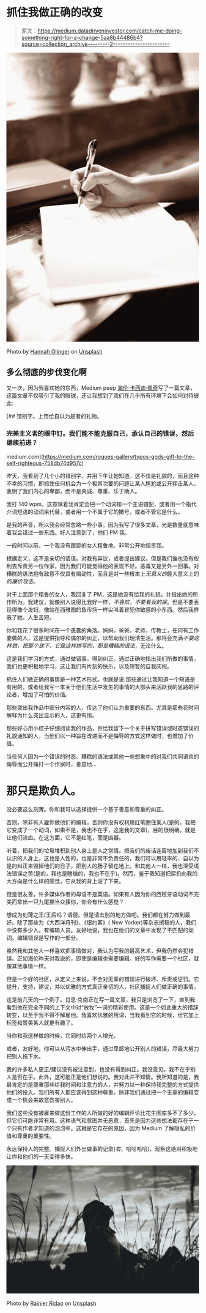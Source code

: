 # 抓住我做正确的改变

> 原文：<https://medium.datadriveninvestor.com/catch-me-doing-something-right-for-a-change-5aa8b44486b4?source=collection_archive---------2----------------------->

![](img/2ec19db76685c50b5dc11f87196b7cd0.png)

Photo by [Hannah Olinger](https://unsplash.com/@hannaholinger?utm_source=medium&utm_medium=referral) on [Unsplash](https://unsplash.com?utm_source=medium&utm_medium=referral)

## 多么彻底的步伐变化啊

又一次，因为我喜欢她的东西，Medium peep [海伦·卡西迪·佩奇](https://medium.com/u/e6c91d178d2d?source=post_page-----5aa8b44486b4--------------------------------)写了一篇文章，这篇文章不仅吸引了我的眼球，还让我想到了我们在几乎所有环境下会如何对待彼此:

[](https://medium.com/rogues-gallery/typos-gods-gift-to-the-self-righteous-758db74d957c) [## 错别字。上帝给自以为是者的礼物。

### 完美主义者的眼中钉。我们能不能克服自己，承认自己的错误，然后继续前进？

medium.com](https://medium.com/rogues-gallery/typos-gods-gift-to-the-self-righteous-758db74d957c) 

昨天，我看到了几个小的错别字，并用下午让她知道。这不仅是礼貌的，而且这种不幸的习惯，即抓住任何机会为一个极其次要的问题让某人尴尬或公开抨击某人，表明了我们内心的卑鄙，而不是真诚、尊重、乐于助人。

我打 140 wpm。这意味着我肯定会把一个动词和一个主语错配，或者用一个指代介词短语的动词来代替，或者用一个不属于它的撇号，或者不管它是什么。

是我的声音，所以我会经常忽略一些小事。因为我写了很多文章，光是数量就意味着我会错过一些东西。好人注意到了，他们 PM 我。

一段时间以前，一个我没有跟踪的女人粗鲁地、非常公开地指责我。

根据定义，这不是亲切的话语。对我有异议，或者提出建议。但是我们谁也没有权利去斥责另一位作家，因为我们可能觉得他的表现不好。恶毒又是另外一回事。对糟糕的语法抱有敌意不仅具有煽动性，而且是对一些根本上*无意义的*最大意义上的*的廉价攻击。*

对于上面那个粗鲁的女人，我回复了 PM，这是她没有给我的礼貌，并指出她的所作所为。我建议，就像别人说得比我好一样，*不喜欢，不要看我的屎*。但是不要表现得像个泼妇，像站在西雅图的鱼市场一样尖叫着冒犯你敏感的小东西。然后我屏蔽了她。人生苦短。

你和我花了很多时间在一个愚蠢的角落。妈妈，爸爸，老师，传教士，任何有工作要做的人，这是提供指导和偶尔的纠正，以帮助我们理清生活。那将会充满*不要这样做，把那个放下，它是这样拼写的，那是糟糕的语法*，无论什么。

这是我们学习的方式，通过做错事，得到纠正。通过正确地指出我们所做的事情，我们也更积极地学习，这让我们有片刻的快乐，以及短暂的自我庆祝。

抓住人们做正确的事情是一种艺术形式。也就是说:那些通过让我知道一个短语是有用的，或者给我写一本关于他们生活中发生的事情的大部头来活跃我的思路的评论者，增加了可怕的价值。

那些突出我作品中部分内容的人，传达了他们认为重要的东西。尤其是那些花时间解释为什么突出显示的人，这更有用。

那些好心用小梳子仔细阅读我的作品，并给我留下一个关于拼写错误或时态错误的礼貌通知的人，当他们以一种旨在改进而不是侮辱的方式这样做时，也增加了价值。

当任何人因为一个错误的时态、糟糕的语法或其他一些想象中的对我们共同语言的侮辱而公开痛打一个作家时，善意地…

# 那只是欺负人。

没必要这么刻薄。你和我可以选择提供一个基于善意和尊重的纠正。

否则，除非有人雇你做他们的编辑，否则你没有权利用红笔圈住某人(是的，我把它变成了一个动词，如果不是，我也不在乎，这是我的文章)，目的很明确，就是让他们流血。在这方面，它不是红笔，而是凶器。

听着，把我们的垃圾堆积到别人身上是人之常情。把我们的废话连篇地加到我们不认识的人身上，这也是人性的，也是非常不负责任的，我们可以用轻率的、自以为是的纠正来毁掉他们的日子，把别人的肠子留在地上。和其他人一样，我也深受语法错误之苦(是的，我也是瞎编的，我也不在乎)。然而，鉴于我知道把屎扔向我的大方向是什么样的感觉，它从我的背上滚了下来。

但是很友善。许多媒体作者的母语不是英语。如果有人因为你的西班牙语动词不完美而拿出一只九尾猫当众揍你，你会有什么感觉？

想成为刻薄之王/王后吗？请便。但是请去别的地方做吧。我们都在努力做到最好。除了那些为《大西洋月刊》、《纽约客》( New Yorker)等杂志撰稿的人，我们中没有多少人。有编辑人员。友好地说，我也在他们的文章中发现了不匹配的动词。编辑错误是写作的一部分。

虽然我和其他人一样喜欢把事情做对，我认为写我的最高艺术，但我仍然会犯错误。正如海伦昨天对我说的，即使是编辑也需要编辑。好的写作需要一个社区，就像其他事情一样。

但是一个好的社区，从定义上来说，不会对无辜的错误进行破坏、斥责或惩罚。它提升，支持，建议，并以优雅的方式真正亲切的人，社区捕捉人们做正确的事情。

这是前几天的一个例子。肖恩·克南正在写一篇文章，我只是浏览了一下，直到我看到他在完全不同的上下文中对“放牧”一词的精彩使用。这是一个如此重大的措辞转变，以至于我不得不解雇他。我喜欢优雅的用词，当我看到它的时候，给它加上标签和赞美某人就更有趣了。

当你和我这样做的时候，它同时给两个人增光。

或者，友好地，你可以从污水中伸出手，通过卑鄙地公开别人的错误，尽最大努力把别人拖下水。

我的许多私人更正/建议没有被注意到，也没有得到纠正。我没意见。我不在乎别人是否在乎。此外，这可能正是他们想说的。我对此并不知情。我所知道的是，我最肯定的是尊重那些给我时间和注意力的人，并努力以一种保持我完整的方式提供他们的投入。我们所有人都应该得到这种尊重，除非我们通过把一个无辜的编辑变成一个机会来故意伤害别人。

我们这些没有被雇来做这份工作的人所做的好的编辑评论比花生图库多不了多少，但它们可能非常有用。这种语气和意图并无恶意，首先是因为这些想法都存在于一个只有作者才知道的泡泡中。这就是它存在的原因，因为 Medium 了解隐私的价值和尊重的重要性。

永远保持人的完整。捕捉人们外出做事的记录(*右*，哈哈哈哈)，观察这绝对积极地让你和他们的一天变得多快。

![](img/e75c56be4616053d42694e9c3c39c446.png)

Photo by [Rainier Ridao](https://unsplash.com/@rainierridao?utm_source=medium&utm_medium=referral) on [Unsplash](https://unsplash.com?utm_source=medium&utm_medium=referral)